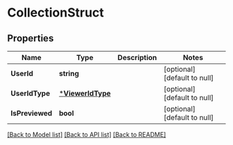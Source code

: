 # CollectionStruct

## Properties
Name | Type | Description | Notes
------------ | ------------- | ------------- | -------------
**UserId** | **string** |  | [optional] [default to null]
**UserIdType** | [***ViewerIdType**](ViewerIdType.md) |  | [optional] [default to null]
**IsPreviewed** | **bool** |  | [optional] [default to null]

[[Back to Model list]](../README.md#documentation-for-models) [[Back to API list]](../README.md#documentation-for-api-endpoints) [[Back to README]](../README.md)


